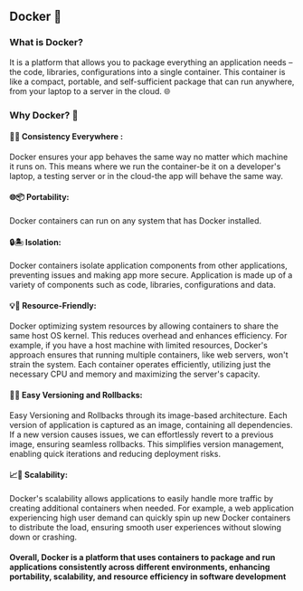 
## Docker 🐳


### What is Docker?

It is a platform that allows you to package everything an application needs – the code, libraries, configurations into a single container. This container is like a compact, portable, and self-sufficient package that can run anywhere, from your laptop to a server in the cloud. 🌐


### Why Docker? 🤔

#### 🔄🧩 Consistency Everywhere :
Docker ensures your app behaves the same way no matter which machine it runs on. This means where we run the container-be it on a developer's laptop, a testing server or in the cloud-the app will behave the same way.

#### 🌐📦 Portability:
Docker containers can run on any system that has Docker installed.

#### 🔒🏝️ Isolation:
Docker containers isolate application components from other applications, preventing issues and making app more secure. Application is made up of a variety of components such as code, libraries, configurations and data.

#### 💡🔋 Resource-Friendly:

Docker optimizing system resources by allowing containers to share the same host OS kernel. This reduces overhead and enhances efficiency. For example, if you have a host machine with limited resources, Docker's approach ensures that running multiple containers, like web servers, won't strain the system. Each container operates efficiently, utilizing just the necessary CPU and memory and maximizing the server's capacity.

#### 🔄📜 Easy Versioning and Rollbacks:
Easy Versioning and Rollbacks through its image-based architecture. Each version of application is captured as an image, containing all dependencies. If a new version causes issues, we can effortlessly revert to a previous image, ensuring seamless rollbacks. This simplifies version management, enabling quick iterations and reducing deployment risks.

#### 📈🚀 Scalability:
Docker's scalability allows applications to easily handle more traffic by creating additional containers when needed. For example, a web application experiencing high user demand can quickly spin up new Docker containers to distribute the load, ensuring smooth user experiences without slowing down or crashing.


#### Overall, Docker is a platform that uses containers to package and run applications consistently across different environments, enhancing portability, scalability, and resource efficiency in software development